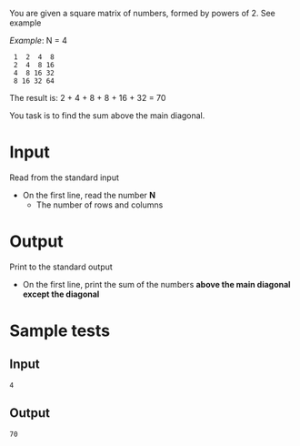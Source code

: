 You are given a square matrix of numbers, formed by powers of 2. See example

_Example_:
N = 4
```
 1  2  4  8
 2  4  8 16
 4  8 16 32
 8 16 32 64
```

The result is: 2 + 4 + 8 + 8 + 16 + 32 = 70

You task is to find the sum above the main diagonal.

# Input

Read from the standard input

- On the first line, read the number **N**
  - The number of rows and columns

# Output

Print to the standard output

- On the first line, print the sum of the numbers **above the main diagonal except the diagonal**

# Sample tests

## Input

```
4
```

## Output


```
70
```


